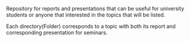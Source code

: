 Repository for reports and presentations that can be useful for university students or anyone that interested in the topics that will be listed.

Each directory(Folder) corresponds to a topic with both its report and corresponding presentation for seminars.
